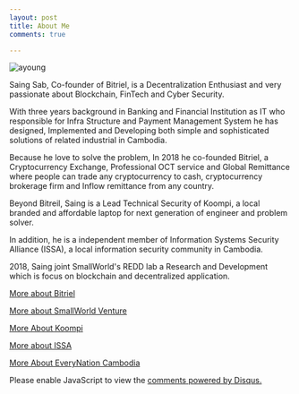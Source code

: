```yaml
---
layout: post
title: About Me
comments: true

---
```

![ayoung](https://media.licdn.com/dms/image/C5103AQHtfKwZJTNowQ/profile-displayphoto-shrink_200_200/0?e=1543449600&v=beta&t=f10SUQKkgGnmMogADiNLNPu7ILjerkTx7V73f3zdYaw)

Saing Sab, Co-founder of Bitriel, is a Decentralization Enthusiast and very passionate about Blockchain, FinTech and Cyber Security.

With three years background in Banking and Financial Institution as IT who responsible for Infra Structure and Payment Management System he has designed, Implemented and Developing both simple and sophisticated solutions of related industrial in Cambodia.

Because he love to solve the problem, In 2018 he co-founded Bitriel, a Cryptocurrency Exchange, Professional OCT service and Global Remittance where people can trade any cryptocurrency to cash, cryptocurrency brokerage firm and Inflow remittance from any country.

Beyond Bitreil, Saing is a Lead Technical Security of Koompi, a local branded and affordable laptop for next generation of engineer and problem solver. 

In addition, he is a independent member of Information Systems Security Alliance (ISSA), a local information security community in Cambodia.

2018, Saing joint SmallWorld's REDD lab a Research and Development which is focus on blockchain and decentralized application. 

[More about Bitriel](https://www.bitreil.com)

[More about SmallWorld Venture](http://smallworldcambodia.com/members)

[More About Koompi](https://www.koompi.com/#/about)

[More about ISSA](https://www.issalliance.org)

[More About EveryNation Cambodia](http://www.everynationcambodia.org)

<div id="disqus_thread"></div>
<script>

/**
*  RECOMMENDED CONFIGURATION VARIABLES: EDIT AND UNCOMMENT THE SECTION BELOW TO INSERT DYNAMIC VALUES FROM YOUR PLATFORM OR CMS.
*  LEARN WHY DEFINING THESE VARIABLES IS IMPORTANT: https://disqus.com/admin/universalcode/#configuration-variables*/
/*
var disqus_config = function () {
this.page.url = PAGE_URL;  // Replace PAGE_URL with your page's canonical URL variable
this.page.identifier = PAGE_IDENTIFIER; // Replace PAGE_IDENTIFIER with your page's unique identifier variable
};
*/
(function() { // DON'T EDIT BELOW THIS LINE
var d = document, s = d.createElement('script');
s.src = 'https://https-www-ayoungnotes-com.disqus.com/embed.js';
s.setAttribute('data-timestamp', +new Date());
(d.head || d.body).appendChild(s);
})();
</script>
<noscript>Please enable JavaScript to view the <a href="https://disqus.com/?ref_noscript">comments powered by Disqus.</a></noscript>

<script id="dsq-count-scr" src="//https-www-ayoungnotes-com.disqus.com/count.js" async></script>